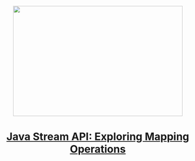 
<p align="center">
  <img width="460" height="300" src="https://miro.medium.com/v2/resize:fit:828/format:webp/1*_Ddj8pD4Bb3P1vPG4LDNUQ.png">
</p>

<h1 align="center"><a href="https://medium.com/gitconnected/java-stream-api-exploring-mapping-operations-668ba322e0c1">Java Stream API: Exploring Mapping Operations
</a></h1>
